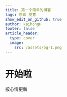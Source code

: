 ```yaml
---
title: 第一个简单的博客
tags: 杂谈 随意
show_edit_on_github: true
author: kaihongH
footer: false
article_header:
  type: cover
  image:
    src: /assets/bg-1.png
---
```

# 开始啦

按心情更新
